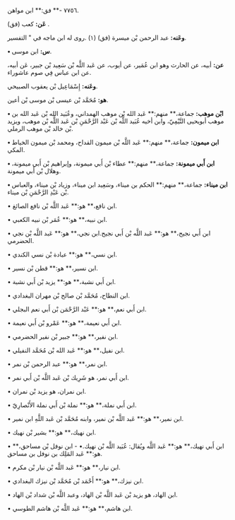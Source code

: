 ٧٧٥٦ -** فق:** ابن مواهن.

**عَن:** كعب (فق) .

**وعَنه:** عبد الرحمن بْن ميسرة (فق) (١) .روى له ابن ماجه في " التفسير.

**• س:** ابن موسى.

**عن:** أبيه، عن الحارث وهو ابن عُمَير، عن أيوب، عن عَبد اللَّه بْن سَعِيد بْن جبير، عَن أبيه، عن ابن عباس فِي صوم عاشوراء.

**وعَنه:** إِسْمَاعِيل بْن يعقوب الصبيحي.

**هو:** مُحَمَّد بْن عيسى بْن موسى بْن أعين.

**• ابْن موهب:** جماعة،** منهم:** عَبد الله بْن موهب الهمداني، وعُبَيد الله بْن عَبد الله بن موهب أبويحيى التَّيْمِيّ، وابن أخيه عُبَيد اللَّه بْن عَبْد الرَّحْمَنِ بْن عَبد اللَّه بْن موهب، ويزيد بْن خالد بْن موهب الرملي.

**• ابن ميمون:** جماعة،** منهم:** عَبد اللَّه بْن ميمون القداح، ومحمد بْن ميمون الخياط المكي.

**• ابن أَبي ميمونة:** جماعة،** منهم:** عطاء بْن أَبي ميمونة، وإبراهيم بْن أَبي ميمونة، وهلال بْن أَبي ميمونة.

**• ابن ميناء:** جماعة،** منهم:** الحكم بن ميناء، وسَعِيد ابن ميناء، وزياد بْن ميناء، والعباس بْن عَبْدِ الرَّحْمَنِ بْن ميناء.

• ابن نافع،** هو:** عَبد اللَّه بْن نافع الصائغ.

• ابن نبيه،** هو:** عُمَر بْن نبيه الكعبي.

• ابن أَبي نجيح،** هو:** عَبد اللَّه بْن أَبي نجيح.ابن نجي،** هو:** عَبد اللَّه بْن نجي الحضرمي.

• ابن نسي،** هو:** عبادة بْن نسي الكندي.

• ابن نسير،** هو:** قطن بْن نسير.

• ابن أَبي نشبة،** هو:** يزيد بْن أَبي نشبة.

• ابن النطاح، مُحَمَّد بْن صالح بْن مهران البغدادي.

• ابن أَبي نعم،** هو:** عَبْد الرَّحْمَن بْن أَبي نعم البجلي.

• ابن أَبي نعيمة،** هو:** عَمْرو بْن أَبي نعيمة.

• ابن نفير،** هو:** جبير بْن نفير الحضرمي.

• ابن نفيل،** هو:** عَبد الله بْن مُحَمَّد النفيلي.

• ابن نمر،** هو:** عبد الرحمن بْن نمر.

• ابن أَبي نمر، هو شَرِيك بْن عَبد اللَّه بْن أَبي نمر.

• ابن نمران، هو يزيد بْن نمران.

• ابن أَبي نملة،** هو:** نملة بْن أَبي نملة الأَنْصارِيّ.

• ابن نمير،** هو:** عَبد اللَّه بْن نمير، وابنه مُحَمَّد بْن عَبد اللَّهِ ابن نمير.

• ابن نهيك،** هو:** بشير بْن نهيك.

• ابن أَبي نهيك،** هو:** عَبد اللَّه ويُقال: عُبَيد اللَّه بْن نهيك.• - ابن نوفل بْن مساحق،** هو:** عَبد المَلِك بن نوفل بن مساحق.

• ابن نيار،** هو:** عَبد اللَّه بْن نيار بْن مكرم.

• ابن نيزك،** هو:** أَحْمَد بْن مُحَمَّد بْن نيزك البغدادي.

• ابن الهاد، هو يزيد بْن عَبد اللَّه بْن الهاد، وعبد اللَّه بْن شداد بْن الهاد.

• ابن هاشم،** هو:** عَبد اللَّه بْن هاشم الطوسي.